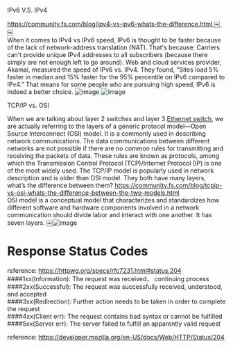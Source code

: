 IPv6 V.S. IPv4<br>

https://community.fs.com/blog/ipv4-vs-ipv6-whats-the-difference.html ￼ ￼<br>
When it comes to IPv4 vs IPv6 speed, IPv6 is thought to be faster because of the lack of network-address translation (NAT). That's because: Carriers can't provide unique IPv4 addresses to all subscribers (because there simply are not enough left to go around). Web and cloud services provider, Akamai, measured the speed of IPv6 vs. IPv4. They found, “Sites load 5% faster in median and 15% faster for the 95% percentile on IPv6 compared to IPv4.” That means for some people who are pursuing high speed, IPv6 is indeed a better choice.
![image](https://user-images.githubusercontent.com/37787934/148500203-f2f06a26-0385-4a46-af05-7e5e2a8b35e5.png)
![image](https://user-images.githubusercontent.com/37787934/148500219-b41d2c99-085c-4a4b-94f1-c382aab1a3ce.png)


TCP/IP vs. OSI <br>

When we are talking about layer 2 switches and layer 3 [Ethernet switch](https://www.fs.com/c/ethernet-switches-3079), we are actually referring to the layers of a generic protocol model—Open Source Interconnect (OSI) model. It is a commonly used in describing network communications. The data communications between different networks are not possible if there are no common rules for transmitting and receiving the packets of data. These rules are known as protocols, among which the Transmission Control Protocol (TCP)/Internet Protocol (IP) is one of the most widely used. The TCP/IP model is popularly used in network description and is older than OSI model. They both have many layers, what’s the difference between them?
https://community.fs.com/blog/tcpip-vs-osi-whats-the-difference-between-the-two-models.html<br>
OSI model is a conceptual model that characterizes and standardizes how different software and hardware components involved in a network communication should divide labor and interact with one another. It has seven layers.
￼![image](https://user-images.githubusercontent.com/37787934/148500245-acc434ad-8edc-4f93-b35d-06d8b0f52610.png)



# Response Status Codes
reference: https://httpwg.org/specs/rfc7231.html#status.204<br>
####1xx(Information): The request was received， continuing process<br>
####2xx(Successful): The request was successfully received, understood, and accepted<br>
####3xx(Redirection): Further action needs to be taken in order to complete the request<br>
####4xx(Client err): The request contains bad syntax or cannot be fulfilled<br>
####5xx(Server err): The server failed to fulfill an apparently valid request <br>

reference: https://developer.mozilla.org/en-US/docs/Web/HTTP/Status/204


